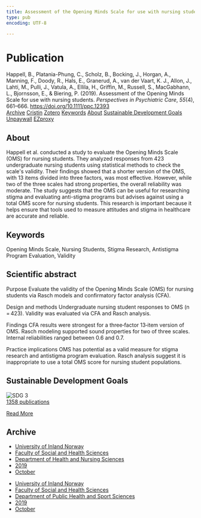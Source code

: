 ```yaml
---
title: Assessment of the Opening Minds Scale for use with nursing students
type: pub
encoding: UTF-8

---
```

<h1>Publication</h1>
<article id="csl-bib-container-WHEGP7JW" class="csl-bib-container">
  <div class="csl-bib-body"> <div class="csl-entry">Happell, B., Platania-Phung, C., Scholz, B., Bocking, J., Horgan, A., Manning, F., Doody, R., Hals, E., Granerud, A., van der Vaart, K. J., Allon, J., Lahti, M., Pulli, J., Vatula, A., Ellila, H., Griffin, M., Russell, S., MacGabhann, L., Bjornsson, E., &#38; Biering, P. (2019). Assessment of the Opening Minds Scale for use with nursing students. <i>Perspectives in Psychiatric Care</i>, <i>55</i>(4), 661–666. <a href="https://doi.org/10.1111/ppc.12393">https://doi.org/10.1111/ppc.12393</a></div> </div>
  <div class="csl-bib-buttons">
    <a href="#taxonomy-article-WHEGP7JW" alt="archive" class="csl-bib-button">Archive</a>
    <a href="https://app.cristin.no/results/show.jsf?id=1739854" alt="Cristin" class="csl-bib-button">Cristin</a>
    <a href="http://zotero.org/groups/5881554/items/WHEGP7JW" alt="Zotero" class="csl-bib-button">Zotero</a>
    <a href="#keywords-article-WHEGP7JW" alt="keywords" class="csl-bib-button">Keywords</a>
    <a href="#about-article-WHEGP7JW" alt="about_pub" class="csl-bib-button">About</a>
    <a href="#sdg-article-WHEGP7JW" alt="sdg" class="csl-bib-button">Sustainable Development Goals</a>
    <a href="https://doi.org/10.1111/ppc.12393" alt="Unpaywall" class="csl-bib-button">Unpaywall</a>
    <a href="https://doi.org/10.1111/ppc.12393" alt="EZproxy" class="csl-bib-button">EZproxy</a>
  </div>
  <div id="csl-bib-meta-container-WHEGP7JW"></div>
</article>
<div id="csl-bib-meta-WHEGP7JW" class="csl-bib-meta">
  <article id="about-article-WHEGP7JW" class="about_pub-article">
    <h1>About</h1>
    Happell et al. conducted a study to evaluate the Opening Minds Scale (OMS) for nursing students. They analyzed responses from 423 undergraduate nursing students using statistical methods to check the scale's validity. Their findings showed that a shorter version of the OMS, with 13 items divided into three factors, was most effective. However, while two of the three scales had strong properties, the overall reliability was moderate. The study suggests that the OMS can be useful for researching stigma and evaluating anti-stigma programs but advises against using a total OMS score for nursing students. This research is important because it helps ensure that tools used to measure attitudes and stigma in healthcare are accurate and reliable.
  </article>
  <article id="keywords-article-WHEGP7JW" class="keywords-article">
    <h1>Keywords</h1>
    Opening Minds Scale, Nursing Students, Stigma Research, Antistigma Program Evaluation, Validity
  </article>
  <article id="abstract-article-WHEGP7JW" class="abstract-article">
    <h1>Scientific abstract</h1>
    Purpose 
Evaluate the validity of the Opening Minds Scale (OMS) for nursing students via Rasch models and confirmatory factor analysis (CFA). 
 
Design and methods 
Undergraduate nursing student responses to OMS (n = 423). Validity was evaluated via CFA and Rasch analysis. 
 
Findings 
CFA results were strongest for a three‐factor 13‐item version of OMS. Rasch modeling supported sound properties for two of three scales. Internal reliabilities ranged between 0.6 and 0.7. 
 
Practice implications 
OMS has potential as a valid measure for stigma research and antistigma program evaluation. Rasch analysis suggest it is inappropriate to use a total OMS score for nursing student populations.
  </article>
  <article id="sdg-article-WHEGP7JW" class="sdg-article">
    <h1>Sustainable Development Goals</h1>
    <div class="sdg-container"><div id="sdg3" class="sdg">
        <img src="{{< params subfolder >}}images/sdg/sdg03_en.png" class="image" alt="SDG 3">
        <div class="sdg-overlay">
          <a href="{{< params subfolder >}}en/archive/?sdg=3#archive" class="sdg-publication-count"><span>1358</span> publications</a>
          <p><a href="https://sdgs.un.org/goals/goal3" class="sdg-read-more">Read More</a></p>
        </div>
      </div></div>
  </article>
  <article id="taxonomy-article-WHEGP7JW" class="taxonomy-article">
    <h1>Archive</h1>
    <ul>
      <li><a href="{{< params subfolder >}}en/archive/?key=3DCRN523">University of Inland Norway</a></li>
      <li><a href="{{< params subfolder >}}en/archive/?key=IDKFS3MX">Faculty of Social and Health Sciences</a></li>
      <li><a href="{{< params subfolder >}}en/archive/?key=GTV4ECMZ">Department of Health and Nursing Sciences</a></li>
      <li><a href="{{< params subfolder >}}en/archive/?key=E7THIEEM">2019</a></li>
      <li><a href="{{< params subfolder >}}en/archive/?key=8529QDHU">October</a></li>
    </ul>
    <ul>
      <li><a href="{{< params subfolder >}}en/archive/?key=3DCRN523">University of Inland Norway</a></li>
      <li><a href="{{< params subfolder >}}en/archive/?key=IDKFS3MX">Faculty of Social and Health Sciences</a></li>
      <li><a href="{{< params subfolder >}}en/archive/?key=FJXE3Z8X">Department of Public Health and Sport Sciences</a></li>
      <li><a href="{{< params subfolder >}}en/archive/?key=MXF6ZEHK">2019</a></li>
      <li><a href="{{< params subfolder >}}en/archive/?key=9FZBZQHK">October</a></li>
    </ul>
  </article>
</div>

